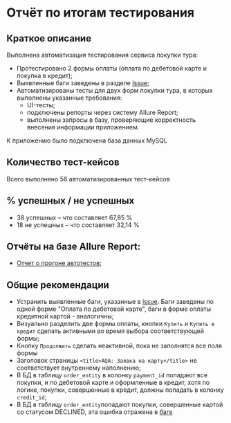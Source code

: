# Отчёт по итогам тестирования

## Краткое описание

Выполнена автоматизация тестирования сервиса покупки тура:
* Протестировано 2 формы оплаты (оплата по дебетовой карте и покупка в кредит);
* Выявленные баги заведены в разделе [Issue](https://github.com/OAOblat/course_project/issues);
* Автоматизированы тесты для двух форм покупки тура, в которых выполнены указанные требования:
    * UI-тесты;
    * подключены репорты через систему Allure Report;
    * выполнены запросы в базу, проверяющие корректность внесения информации приложением.

К приложению было подключена база данных MySQL

## Количество тест-кейсов
Всего выполнено 56 автоматизированных тест-кейсов

## % успешных / не успешных
* 38 успешных – что составляет 67,85 %
* 18 не успешных – что составляет 32,14 %

## Отчёты на базе Allure Report:
* [Отчет о прогоне автотестов](https://github.com/OAOblat/course_project/issues/1);

## Общие рекомендации
* Устранить выявленные баги, указанные в [issue](https://github.com/OAOblat/course_project/issues). Баги заведены по одной форме "Оплата по дебетовой карте", баги в форме оплаты кредитной картой - аналогичны;
* Визуально разделить две формы оплаты, кнопки `Купить` и `Купить в кредит` сделать активными во время выбора соответствующей формы;
* Кнопку `Продолжить` сделать неактивной, пока не заполнятся все поля формы
* Заголовок страницы `<title>AQA: Заявка на карту</title>` не соответствует внутреннему наполнению;
* В БД в таблицу `order_entity` в колонку `payment_id` попадают все покупки, и по дебетовой карте и оформленные в кредит, хотя по логике, покупки, совершенные в кредит, должны попадать в колонку `credit_id`;
* В БД в таблицу `order_entity`попадают покупки, совершенные картой со статусом DECLINED, эта ошибка отражена в [баге](https://github.com/OAOblat/course_project/issues/4)
